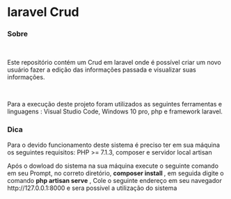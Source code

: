 # laravel Crud

<h3>Sobre</h3>
<br>

<p>Este repositório contém um Crud em laravel onde é possível 
criar um novo usuário fazer a edição das informações passada e visualizar suas informações. </p>

<br>

<p>Para a execução deste projeto foram utilizados as seguintes ferramentas e linguagens : Visual Studio Code, Windows 10 pro, php e framework laravel.</p>

<h3>Dica</h3>

<p>Para o devido funcionamento deste sistema é preciso ter em sua máquina os seguintes requisitos: PHP >= 7.1.3,  composer  e servidor local artisan 
</p>

<p>Após o dowload do sistema na sua máquina execute o seguinte comando em seu Prompt, no correto diretório, <strong> composer install </strong>, em seguida digite o comando <strong>php artisan serve</strong> , Cole o seguinte endereço em seu navegador http://127.0.0.1:8000 e sera possivel a utilização do sistema</p>
